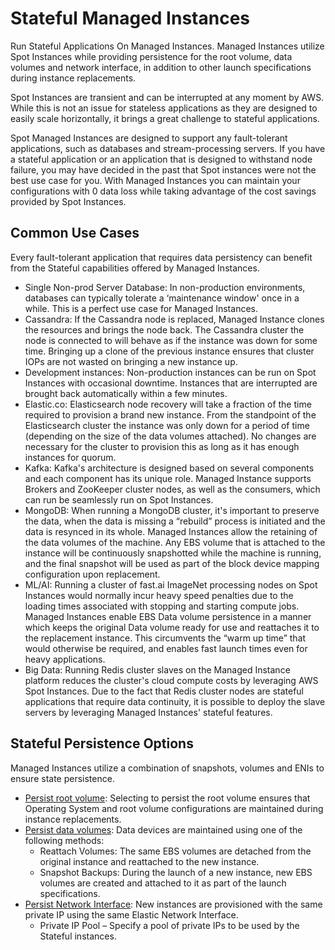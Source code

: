 # Stateful Managed Instances

Run Stateful Applications On Managed Instances. Managed Instances utilize Spot Instances while providing persistence for the root volume, data volumes and network interface, in addition to other launch specifications during instance replacements.

Spot Instances are transient and can be interrupted at any moment by AWS. While this is not an issue for stateless applications as they are designed to easily scale horizontally, it brings a great challenge to stateful applications.

Spot Managed Instances are designed to support any fault-tolerant applications, such as databases and stream-processing servers. If you have a stateful application or an application that is designed to withstand node failure, you may have decided in the past that Spot instances were not the best use case for you. With Managed Instances you can maintain your configurations with 0 data loss while taking advantage of the cost savings provided by Spot Instances.

## Common Use Cases

Every fault-tolerant application that requires data persistency can benefit from the Stateful capabilities offered by Managed Instances.

- Single Non-prod Server Database: In non-production environments, databases can typically tolerate a ‘maintenance window' once in a while. This is a perfect use case for Managed Instances.
- Cassandra: If the Cassandra node is replaced, Managed Instance clones the resources and brings the node back. The Cassandra cluster the node is connected to will behave as if the instance was down for some time. Bringing up a clone of the previous instance ensures that cluster IOPs are not wasted on bringing a new instance up.
- Development instances: Non-production instances can be run on Spot Instances with occasional downtime. Instances that are interrupted are brought back automatically within a few minutes.
- Elastic.co: Elasticsearch node recovery will take a fraction of the time required to provision a brand new instance. From the standpoint of the Elasticsearch cluster the instance was only down for a period of time (depending on the size of the data volumes attached). No changes are necessary for the cluster to provision this as long as it has enough instances for quorum.
- Kafka: Kafka's architecture is designed based on several components and each component has its unique role. Managed Instance supports Brokers and ZooKeeper cluster nodes, as well as the consumers, which can run be seamlessly run on Spot Instances.
- MongoDB: When running a MongoDB cluster, it's important to preserve the data, when the data is missing a “rebuild” process is initiated and the data is resynced in its whole. Managed Instances allow the retaining of the data volumes of the machine. Any EBS volume that is attached to the instance will be continuously snapshotted while the machine is running, and the final snapshot will be used as part of the block device mapping configuration upon replacement.
- ML/AI: Running a cluster of fast.ai ImageNet processing nodes on Spot Instances would normally incur heavy speed penalties due to the loading times associated with stopping and starting compute jobs. Managed Instances enable EBS Data volume persistence in a manner which keeps the original Data volume ready for use and reattaches it to the replacement instance. This circumvents the “warm up time” that would otherwise be required, and enables fast launch times even for heavy applications.
- Big Data: Running Redis cluster slaves on the Managed Instance platform reduces the cluster's cloud compute costs by leveraging AWS Spot Instances. Due to the fact that Redis cluster nodes are stateful applications that require data continuity, it is possible to deploy the slave servers by leveraging Managed Instances' stateful features.

## Stateful Persistence Options

Managed Instances utilize a combination of snapshots, volumes and ENIs to ensure state persistence.

- [Persist root volume](managed-instance/features/root-volume-persistence.md): Selecting to persist the root volume ensures that Operating System and root volume configurations are maintained during instance replacements.
- [Persist data volumes](managed-instance/features/data-volume-persistence.md): Data devices are maintained using one of the following methods:
  - Reattach Volumes: The same EBS volumes are detached from the original instance and reattached to the new instance.
  - Snapshot Backups: During the launch of a new instance, new EBS volumes are created and attached to it as part of the launch specifications.
- [Persist Network Interface](managed-instance/features/network-persistence.md): New instances are provisioned with the same private IP using the same Elastic Network Interface.
  - Private IP Pool – Specify a pool of private IPs to be used by the Stateful instances.
